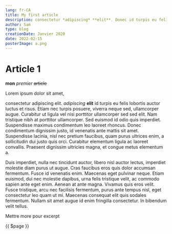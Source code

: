 ```yaml
---
lang: fr-CA
title: My first article
description: consectetur *adipiscing* **elit**. Donec id turpis eu felis lobortis auctor luctus et risus. Etiam nec turpis posuere, viverra neque sed, ullamcorper 
author: Sam
type: blog
creationDate: Janvier 2020
date: 2022-02-15
posterImage: a.png
---
```

# Article 1

**mon** *premier* ~~article~~

Lorem ipsum dolor sit amet, 
<!-- more --> 
consectetur adipiscing elit. *adipiscing* **elit** id turpis eu felis lobortis auctor luctus et risus. Etiam nec turpis posuere, viverra neque sed, ullamcorper augue.<!-- more --> Curabitur ut ligula vel nisi porttitor ullamcorper sed sed elit. Nam tristique nibh at porttitor ullamcorper. Sed euismod id odio quis imperdiet. Suspendisse maximus condimentum leo laoreet rhoncus. Donec condimentum dignissim justo, id venenatis ante mattis sit amet. Suspendisse lacinia, nisl nec pretium faucibus, quam purus ultrices enim, a sollicitudin dui justo quis orci. Curabitur elementum ligula ac laoreet convallis. Praesent dignissim ultricies magna, et congue metus elementum a.

Duis imperdiet, nulla nec tincidunt auctor, libero nisl auctor lectus, imperdiet molestie diam purus ut augue. Cras faucibus eros quis dolor accumsan fermentum. Fusce id venenatis enim. Maecenas eget pulvinar neque. Etiam euismod, dui nec molestie dapibus, urna felis tristique velit, ac commodo sapien ante eget enim. Aenean at ante magna. Vivamus quis eros velit. Fusce tristique, arcu nec facilisis fermentum, purus ante tempus nisl, eget consectetur leo quam ut mi. Maecenas consequat elit quis sodales fermentum. Nullam sit amet augue id enim fringilla consectetur. In bibendum velit tellus.

Mettre more pour excerpt

{{ $page }}

<div id="app">
  <template v-for="item in 15">
    <span>{{ item }}</span>
    <button>Count</button>
  </template>
</div>